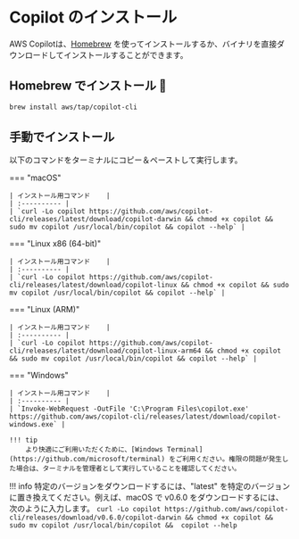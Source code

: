 # Copilot のインストール

AWS Copilotは、[Homebrew](https://brew.sh/) を使ってインストールするか、バイナリを直接ダウンロードしてインストールすることができます。

## Homebrew でインストール 🍻

```sh
brew install aws/tap/copilot-cli
```

## 手動でインストール
以下のコマンドをターミナルにコピー＆ペーストして実行します。

=== "macOS"

    | インストール用コマンド    |
    | :---------- |
    | `curl -Lo copilot https://github.com/aws/copilot-cli/releases/latest/download/copilot-darwin && chmod +x copilot && sudo mv copilot /usr/local/bin/copilot && copilot --help` |
    
=== "Linux x86 (64-bit)"

    | インストール用コマンド    |
    | :---------- |
    | `curl -Lo copilot https://github.com/aws/copilot-cli/releases/latest/download/copilot-linux && chmod +x copilot && sudo mv copilot /usr/local/bin/copilot && copilot --help` |
    
=== "Linux (ARM)"
    
    | インストール用コマンド    |
    | :---------- |
    | `curl -Lo copilot https://github.com/aws/copilot-cli/releases/latest/download/copilot-linux-arm64 && chmod +x copilot && sudo mv copilot /usr/local/bin/copilot && copilot --help` |


=== "Windows"

    | インストール用コマンド    |
    | :---------- |
    | `Invoke-WebRequest -OutFile 'C:\Program Files\copilot.exe' https://github.com/aws/copilot-cli/releases/latest/download/copilot-windows.exe` |

    !!! tip
        より快適にご利用いただくために、[Windows Terminal](https://github.com/microsoft/terminal) をご利用ください。権限の問題が発生した場合は、ターミナルを管理者として実行していることを確認してください。


!!! info
    特定のバージョンをダウンロードするには、"latest" を特定のバージョンに置き換えてください。例えば、macOS で v0.6.0 をダウンロードするには、次のように入力します。
    ```
    curl -Lo copilot https://github.com/aws/copilot-cli/releases/download/v0.6.0/copilot-darwin && chmod +x copilot && sudo mv copilot /usr/local/bin/copilot &&  copilot --help
    ```
